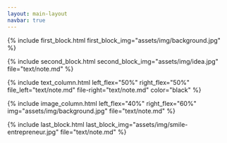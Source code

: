 ```yaml
---
layout: main-layout
navbar: true
---
```


<!--if ever wat to use a block without background image-->
<!--
{% include blank_block.html file="text/note.md" color="black" %}
-->

{% include first_block.html first_block_img="assets/img/background.jpg" %}

{% include second_block.html second_block_img="assets/img/idea.jpg" file="text/note.md" %}

{% include text_column.html left_flex="50%" right_flex="50%" file_left="text/note.md" file-right="text/note.md" color="black" %}

{% include image_column.html left_flex="40%" right_flex="60%" img="assets/img/background.jpg" file="text/note.md" %}

{% include last_block.html last_block_img="assets/img/smile-entrepreneur.jpg" file="text/note.md" %}

